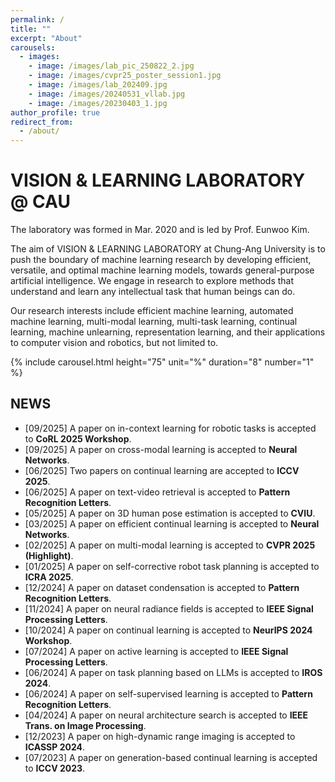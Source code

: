 ```yaml
---
permalink: /
title: ""
excerpt: "About"
carousels:
  - images:
    - image: /images/lab_pic_250822_2.jpg
    - image: /images/cvpr25_poster_session1.jpg
    - image: /images/lab_202409.jpg
    - image: /images/20240531_vllab.jpg
    - image: /images/20230403_1.jpg
author_profile: true
redirect_from: 
  - /about/
---
```




# VISION & LEARNING LABORATORY @ CAU

The laboratory was formed in Mar. 2020 and is led by Prof. Eunwoo Kim.  

The aim of VISION & LEARNING LABORATORY at Chung-Ang University is to push the boundary of machine learning research by developing efficient, versatile, and optimal machine learning models, towards general-purpose artificial intelligence.
We engage in research to explore methods that understand and learn any intellectual task that human beings can do.

Our research interests include efficient machine learning, automated machine learning, multi-modal learning, multi-task learning, continual learning, machine unlearning, representation learning, and their applications to computer vision and robotics, but not limited to.

{% include carousel.html height="75" unit="%" duration="8" number="1" %}

## NEWS
* [09/2025] A paper on in-context learning for robotic tasks is accepted to **CoRL 2025 Workshop**.
* [09/2025] A paper on cross-modal learning is accepted to **Neural Networks**.
* [06/2025] Two papers on continual learning are accepted to **ICCV 2025**.
* [06/2025] A paper on text-video retrieval is accepted to **Pattern Recognition Letters**.
* [05/2025] A paper on 3D human pose estimation is accepted to **CVIU**.
* [03/2025] A paper on efficient continual learning is accepted to **Neural Networks**.
* [02/2025] A paper on multi-modal learning is accepted to **CVPR 2025 (Highlight)**.
* [01/2025] A paper on self-corrective robot task planning is accepted to **ICRA 2025**.
* [12/2024] A paper on dataset condensation is accepted to **Pattern Recognition Letters**.
* [11/2024] A paper on neural radiance fields is accepted to **IEEE Signal Processing Letters**.
* [10/2024] A paper on continual learning is accepted to **NeurIPS 2024 Workshop**.
* [07/2024] A paper on active learning is accepted to **IEEE Signal Processing Letters**.
* [06/2024] A paper on task planning based on LLMs is accepted to **IROS 2024**.
* [06/2024] A paper on self-supervised learning is accepted to **Pattern Recognition Letters**.
* [04/2024] A paper on neural architecture search is accepted to **IEEE Trans. on Image Processing**.
* [12/2023] A paper on high-dynamic range imaging is accepted to **ICASSP 2024**.
* [07/2023] A paper on generation-based continual learning is accepted to **ICCV 2023**.
